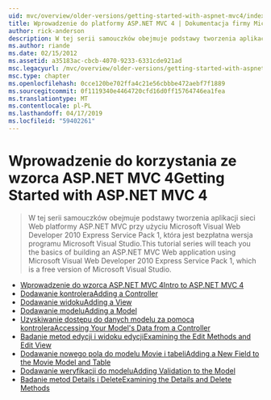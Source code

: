 ```yaml
---
uid: mvc/overview/older-versions/getting-started-with-aspnet-mvc4/index
title: Wprowadzenie do platformy ASP.NET MVC 4 | Dokumentacja firmy Microsoft
author: rick-anderson
description: W tej serii samouczków obejmuje podstawy tworzenia aplikacji sieci Web platformy ASP.NET MVC przy użyciu programu Microsoft Visual Web Developer 2010 Express Service Pack 1, w...
ms.author: riande
ms.date: 02/15/2012
ms.assetid: a35183ac-cbcb-4070-9233-6331cde921ad
msc.legacyurl: /mvc/overview/older-versions/getting-started-with-aspnet-mvc4
msc.type: chapter
ms.openlocfilehash: 0cce120be702ffa4c21e56cbbbe472aebf7f1889
ms.sourcegitcommit: 0f1119340e4464720cfd16d0ff15764746ea1fea
ms.translationtype: MT
ms.contentlocale: pl-PL
ms.lasthandoff: 04/17/2019
ms.locfileid: "59402261"
---
```

# <a name="getting-started-with-aspnet-mvc-4"></a><span data-ttu-id="0b486-103">Wprowadzenie do korzystania ze wzorca ASP.NET MVC 4</span><span class="sxs-lookup"><span data-stu-id="0b486-103">Getting Started with ASP.NET MVC 4</span></span>

> <span data-ttu-id="0b486-104">W tej serii samouczków obejmuje podstawy tworzenia aplikacji sieci Web platformy ASP.NET MVC przy użyciu Microsoft Visual Web Developer 2010 Express Service Pack 1, która jest bezpłatna wersja programu Microsoft Visual Studio.</span><span class="sxs-lookup"><span data-stu-id="0b486-104">This tutorial series will teach you the basics of building an ASP.NET MVC Web application using Microsoft Visual Web Developer 2010 Express Service Pack 1, which is a free version of Microsoft Visual Studio.</span></span>


- [<span data-ttu-id="0b486-105">Wprowadzenie do wzorca ASP.NET MVC 4</span><span class="sxs-lookup"><span data-stu-id="0b486-105">Intro to ASP.NET MVC 4</span></span>](intro-to-aspnet-mvc-4.md)
- [<span data-ttu-id="0b486-106">Dodawanie kontrolera</span><span class="sxs-lookup"><span data-stu-id="0b486-106">Adding a Controller</span></span>](adding-a-controller.md)
- [<span data-ttu-id="0b486-107">Dodawanie widoku</span><span class="sxs-lookup"><span data-stu-id="0b486-107">Adding a View</span></span>](adding-a-view.md)
- [<span data-ttu-id="0b486-108">Dodawanie modelu</span><span class="sxs-lookup"><span data-stu-id="0b486-108">Adding a Model</span></span>](adding-a-model.md)
- [<span data-ttu-id="0b486-109">Uzyskiwanie dostępu do danych modelu za pomocą kontrolera</span><span class="sxs-lookup"><span data-stu-id="0b486-109">Accessing Your Model's Data from a Controller</span></span>](accessing-your-models-data-from-a-controller.md)
- [<span data-ttu-id="0b486-110">Badanie metod edycji i widoku edycji</span><span class="sxs-lookup"><span data-stu-id="0b486-110">Examining the Edit Methods and Edit View</span></span>](examining-the-edit-methods-and-edit-view.md)
- [<span data-ttu-id="0b486-111">Dodawanie nowego pola do modelu Movie i tabeli</span><span class="sxs-lookup"><span data-stu-id="0b486-111">Adding a New Field to the Movie Model and Table</span></span>](adding-a-new-field-to-the-movie-model-and-table.md)
- [<span data-ttu-id="0b486-112">Dodawanie weryfikacji do modelu</span><span class="sxs-lookup"><span data-stu-id="0b486-112">Adding Validation to the Model</span></span>](adding-validation-to-the-model.md)
- [<span data-ttu-id="0b486-113">Badanie metod Details i Delete</span><span class="sxs-lookup"><span data-stu-id="0b486-113">Examining the Details and Delete Methods</span></span>](examining-the-details-and-delete-methods.md)
